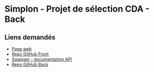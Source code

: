 # Simplon - Projet de sélection CDA - Back

## Liens demandés

- [Page web](https://johanvillard.github.io/Front/)
- [Repo GitHub Front](https://github.com/JohanVillard/Front)
- [Swagger - documentation API](https://back-t43i.onrender.com/api-docs/)
- [Repo GitHub Back](https://github.com/JohanVillard/Back)
